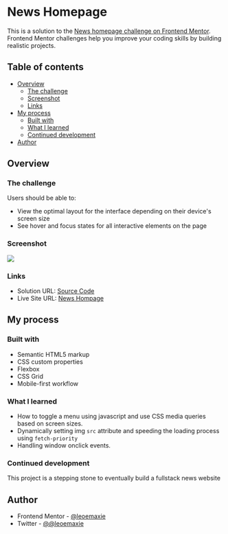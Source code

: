 # News Homepage

This is a solution to the [News homepage challenge on Frontend Mentor](https://www.frontendmentor.io/challenges/news-homepage-H6SWTa1MFl). Frontend Mentor challenges help you improve your coding skills by building realistic projects. 

## Table of contents

- [Overview](#overview)
  - [The challenge](#the-challenge)
  - [Screenshot](#screenshot)
  - [Links](#links)
- [My process](#my-process)
  - [Built with](#built-with)
  - [What I learned](#what-i-learned)
  - [Continued development](#continued-development)
- [Author](#author)

## Overview

### The challenge

Users should be able to:

- View the optimal layout for the interface depending on their device's screen size
- See hover and focus states for all interactive elements on the page

### Screenshot

![](./screenshot.jpg)

### Links

- Solution URL: [Source Code](https://github.com/leoemaxie/news-homepage)
- Live Site URL: [News Hompage ](https://leoemaxie-news-homepage.netlify.app)

## My process

### Built with

- Semantic HTML5 markup
- CSS custom properties
- Flexbox
- CSS Grid
- Mobile-first workflow

### What I learned

* How to toggle a menu using javascript and use CSS media queries based on screen sizes.
* Dynamically setting img `src` attribute and speeding the loading process using `fetch-priority`
* Handling window onclick events.

### Continued development

This project is a stepping stone to eventually build a fullstack news website

## Author

- Frontend Mentor - [@leoemaxie](https://www.frontendmentor.io/profile/leoemaxie)
- Twitter - [@@leoemaxie](https://www.twitter.com/leoemaxie)